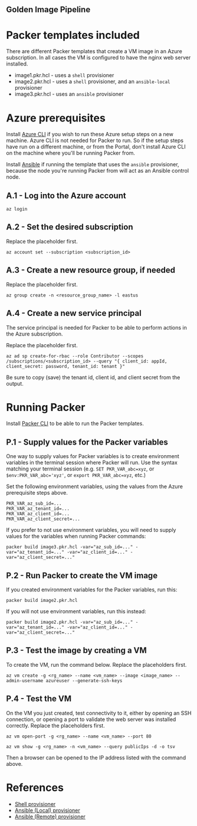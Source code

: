 Golden Image Pipeline
---------------------

# Packer templates included

There are different Packer templates that create a VM image in an Azure subscription. In all cases the VM is configured to have the nginx web server installed.

* image1.pkr.hcl - uses a `shell` provisioner 
* image2.pkr.hcl - uses a `shell` provisioner, and an `ansible-local` provisioner
* image3.pkr.hcl - uses an `ansible` provisioner

# Azure prerequisites

Install [Azure CLI](https://learn.microsoft.com/en-us/cli/azure/install-azure-cli) if you wish to run these Azure setup steps on a new machine. Azure CLI is not needed for Packer to run. So if the setup steps have run on a different machine, or from the Portal, don't install Azure CLI on the machine where you'll be running Packer from.

Install [Ansible](https://docs.ansible.com/ansible/latest/installation_guide/intro_installation.html) if running the template that uses the `ansible` provisioner, because the node you're running Packer from will act as an Ansible control node.

## A.1 - Log into the Azure account

```
az login
```

## A.2 - Set the desired subscription

Replace the placeholder first.

```
az account set --subscription <subscription_id>
```

## A.3 - Create a new resource group, if needed

Replace the placeholder first.

```
az group create -n <resource_group_name> -l eastus
```

## A.4 - Create a new service principal

The service principal is needed for Packer to be able to perform actions in the Azure subscription.

Replace the placeholder first.

```
az ad sp create-for-rbac --role Contributor --scopes /subscriptions/<subscription_id> --query "{ client_id: appId, client_secret: password, tenant_id: tenant }"
```

Be sure to copy (save) the tenant id, client id, and client secret from the output.

# Running Packer

Install [Packer CLI](https://developer.hashicorp.com/packer/tutorials/docker-get-started/get-started-install-cli) to be able to run the Packer templates.

## P.1 - Supply values for the Packer variables

One way to supply values for Packer variables is to create environment variables in the terminal session where Packer will run. Use the syntax matching your terminal session (e.g. `SET PKR_VAR_abc=xyz`, or `$env:PKR_VAR_abc='xyz'`, or `export PKR_VAR_abc=xyz`, etc.)

Set the following environment variables, using the values from the Azure prerequisite steps above.

```
PKR_VAR_az_sub_id=...
PKR_VAR_az_tenant_id=...
PKR_VAR_az_client_id=...
PKR_VAR_az_client_secret=...
```

If you prefer to not use environment variables, you will need to supply values for the variables when running Packer commands:

```
packer build image3.pkr.hcl -var="az_sub_id=..." -var="az_tenant_id=..." -var="az_client_id=..." -var="az_client_secret=..."
```

## P.2 - Run Packer to create the VM image

If you created environment variables for the Packer variables, run this:
```
packer build image2.pkr.hcl
```

If you will not use environment variables, run this instead:
```
packer build image2.pkr.hcl -var="az_sub_id=..." -var="az_tenant_id=..." -var="az_client_id=..." -var="az_client_secret=..."
```

## P.3 - Test the image by creating a VM

To create the VM, run the command below. Replace the placeholders first.
```
az vm create -g <rg_name> --name <vm_name> --image <image_name> --admin-username azureuser --generate-ssh-keys
```

## P.4 - Test the VM

On the VM you just created, test connectivity to it, either by opening an SSH connection, or opening a port to validate the web server was installed correctly. Replace the placeholders first.

```
az vm open-port -g <rg_name> --name <vm_name> --port 80

az vm show -g <rg_name> -n <vm_name> --query publicIps -d -o tsv
```

Then a browser can be opened to the IP address listed with the command above.

# References

* [Shell provisioner](https://developer.hashicorp.com/packer/docs/provisioners/shell)
* [Ansible (Local) provisioner](https://developer.hashicorp.com/packer/plugins/provisioners/ansible/ansible-local)
* [Ansible (Remote) provisioner](https://developer.hashicorp.com/packer/plugins/provisioners/ansible/ansible)
